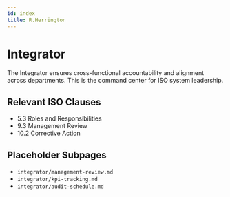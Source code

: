 ```yaml
---
id: index
title: R.Herrington
---
```


# Integrator

The Integrator ensures cross-functional accountability and alignment across departments. This is the command center for ISO system leadership.

## Relevant ISO Clauses

- 5.3 Roles and Responsibilities
- 9.3 Management Review
- 10.2 Corrective Action

## Placeholder Subpages

- `integrator/management-review.md`
- `integrator/kpi-tracking.md`
- `integrator/audit-schedule.md`
